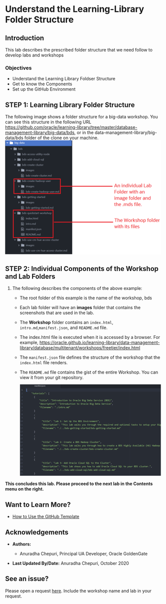 # Understand the Learning-Library Folder Structure

## Introduction
This lab describes the prescribed folder structure that we need follow to develop labs and workshops
### Objectives
* Understand the Learning Library Foldser Structure
* Get to know the Components
* Set up the GitHub Environment
## **STEP 1:** Learning Library Folder Structure

The following image shows a folder structure for a big-data workshop. You can see this structure in the following URL https://github.com/oracle/learning-library/tree/master/database-management-library/big-data/bds, or in the data-management-library/big-data/bds folder of the clone on your machine.
    ![](./images/temp-folder-structure-example1.png " ")

## **STEP 2:** Individual Components of the Workshop and Lab Folders
1. The following describes the components of the above example:
    * The root folder of this example is the name of the workshop, bds
    * Each lab folder will have an **images** folder that contains the screenshots that are used in the lab.
    * The **Workshop** folder contains an `index.html`, `intro.md`,`manifest.json`, and `README.md` file.
    * The index.html file is executed when it is accessed by a browser. For example, https://oracle.github.io/learning-library/data-management-library/database/multitenant/workshops/freetier/index.html
    * The `manifest.json` file defines the structure of the workshop that the `index.html` file renders.
    * The `README.md` file contains the gist of the entire Workshop. You can view it from your git repository.

      ![](./images/temp-folder-structure-manifest-json.png " ")


**This concludes this lab. Please proceed to the next lab in the Contents menu on the right.**

## Want to Learn More?

* [How to Use the GitHub Template](https://otube.oracle.com/media/Use+GitHub+Template/0_780dlc2i)


## Acknowledgements

* **Authors:**
    * Anuradha Chepuri, Principal UA Developer, Oracle GoldenGate

* **Last Updated By/Date:** Anuradha Chepuri, October 2020

## See an issue?  
Please open a request [here](https://github.com/oracle/learning-library/issues). Include the workshop name and lab in your request.

